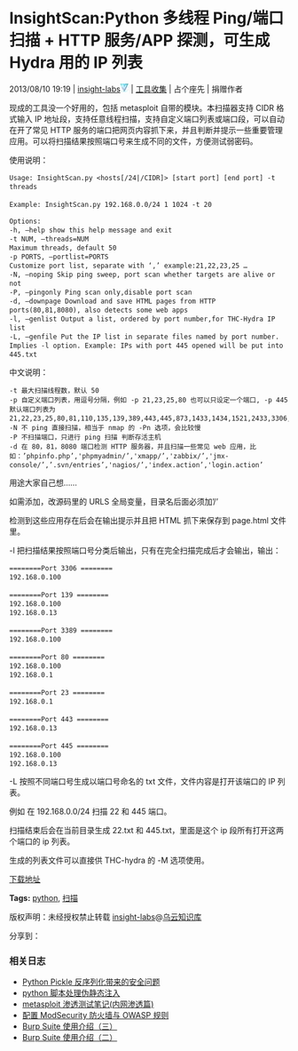 # InsightScan:Python 多线程 Ping/端口扫描 + HTTP 服务/APP 探测，可生成 Hydra 用的 IP 列表

2013/08/10 19:19 | [insight-labs](http://drops.wooyun.org/author/insight-labs "由 insight-labs 发布")![](img/img1_u56_png.jpg)   | [工具收集](http://drops.wooyun.org/category/tools "查看 工具收集 中的全部文章")  | 占个座先  | 捐赠作者

现成的工具没一个好用的，包括 metasploit 自带的模块。本扫描器支持 CIDR 格式输入 IP 地址段，支持任意线程扫描，支持自定义端口列表或端口段，可以自动在开了常见 HTTP 服务的端口把网页内容抓下来，并且判断并提示一些重要管理应用。可以将扫描结果按照端口号来生成不同的文件，方便测试弱密码。

使用说明：

```
Usage: InsightScan.py <hosts[/24|/CIDR]> [start port] [end port] -t threads

Example: InsightScan.py 192.168.0.0/24 1 1024 -t 20 
```

```
Options:
-h, –help show this help message and exit
-t NUM, –threads=NUM
Maximum threads, default 50
-p PORTS, –portlist=PORTS
Customize port list, separate with ‘,’ example:21,22,23,25 …
-N, –noping Skip ping sweep, port scan whether targets are alive or not
-P, –pingonly Ping scan only,disable port scan
-d, –downpage Download and save HTML pages from HTTP ports(80,81,8080), also detects some web apps
-l, –genlist Output a list, ordered by port number,for THC-Hydra IP list
-L, –genfile Put the IP list in separate files named by port number. 
Implies -l option. Example: IPs with port 445 opened will be put into 445.txt 
```

中文说明：

```
-t 最大扫描线程数，默认 50
-p 自定义端口列表，用逗号分隔，例如 -p 21,23,25,80 也可以只设定一个端口, -p 445
默认端口列表为 21,22,23,25,80,81,110,135,139,389,443,445,873,1433,1434,1521,2433,3306,3307,3389,5800,5900,8080,22222,22022,27017,28017
-N 不 ping 直接扫描，相当于 nmap 的 -Pn 选项，会比较慢
-P 不扫描端口，只进行 ping 扫描 判断存活主机
-d 在 80，81，8080 端口检测 HTTP 服务器，并且扫描一些常见 web 应用，比如：’phpinfo.php’,'phpmyadmin/’,'xmapp/’,'zabbix/’,'jmx-console/’,’.svn/entries’,'nagios/’,'index.action’,'login.action’ 
```

用途大家自己想……

如需添加，改源码里的 URLS 全局变量，目录名后面必须加’/’

检测到这些应用存在后会在输出提示并且把 HTML 抓下来保存到 page.html 文件里。

-l 把扫描结果按照端口号分类后输出，只有在完全扫描完成后才会输出，输出：

```
========Port 3306 ========
192.168.0.100

========Port 139 ========
192.168.0.100
192.168.0.13

========Port 3389 ========
192.168.0.100

========Port 80 ========
192.168.0.100
192.168.0.1

========Port 23 ========
192.168.0.1

========Port 443 ========
192.168.0.13

========Port 445 ========
192.168.0.100
192.168.0.13 
```

-L 按照不同端口号生成以端口号命名的 txt 文件，文件内容是打开该端口的 IP 列表。

例如 在 192.168.0.0/24 扫描 22 和 445 端口。

扫描结束后会在当前目录生成 22.txt 和 445.txt，里面是这个 ip 段所有打开这两个端口的 ip 列表。

生成的列表文件可以直接供 THC-hydra 的 -M 选项使用。

[下载地址](http://static.wooyun.org/20141017/2014101712315635083.zip)

**Tags:** [python](http://drops.wooyun.org/tag/python), [扫描](http://drops.wooyun.org/tag/%e6%89%ab%e6%8f%8f)

版权声明：未经授权禁止转载 [insight-labs](http://drops.wooyun.org/author/insight-labs "由 insight-labs 发布")@[乌云知识库](http://drops.wooyun.org)

分享到：

### 相关日志

*   [Python Pickle 反序列化带来的安全问题](http://drops.wooyun.org/papers/66)
*   [python 脚本处理伪静态注入](http://drops.wooyun.org/tips/125)
*   [metasploit 渗透测试笔记(内网渗透篇)](http://drops.wooyun.org/tips/2746)
*   [配置 ModSecurity 防火墙与 OWASP 规则](http://drops.wooyun.org/tips/2614)
*   [Burp Suite 使用介绍（三）](http://drops.wooyun.org/tips/2247)
*   [Burp Suite 使用介绍（二）](http://drops.wooyun.org/tools/1629)